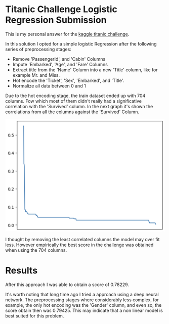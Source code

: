 # Titanic Challenge Logistic Regression Submission

This is my personal answer for the [kaggle titanic challenge](https://www.kaggle.com/c/titanic).

In this solution I opted for a simple logistic Regression after the following series of preprocessing stages:

- Remove 'PassengerId', and 'Cabin' Columns
- Impute 'Embarked', 'Age', and 'Fare' Columns
- Extract title from the 'Name' Column into a new 'Title' column, like for example Mr. and Miss.
- Hot encode the 'Ticket', 'Sex', 'Embarked', and 'Title'.
- Normalize all data between 0 and 1

Due to the hot encoding stage, the train dataset ended up with 704 columns. Fow which most of them didn't really had a significative correlation with the 'Survived' column. In the next graph it's shown the correlations from all the columns against the 'Survived' Column.

![Columns correlations against 'Survived' Column](images/corr.png)

I thought by removing the least correlated columns the model may over fit less. However empirically the best score in the challenge was obtained when using the 704 columns.

# Results

After this approach I was able to obtain a score of 0.78229.

It's worth noting that long time ago I tried a approach using a deep neural network. The preprocessing stages where considerably less complex, for example, the only hot encoding was the 'Gender' column, and even so, the score obtain then was 0.79425. This may indicate that a non linear model is best suited for this problem.
